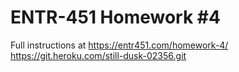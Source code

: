 # ENTR-451 Homework #4

Full instructions at https://entr451.com/homework-4/
https://git.heroku.com/still-dusk-02356.git
